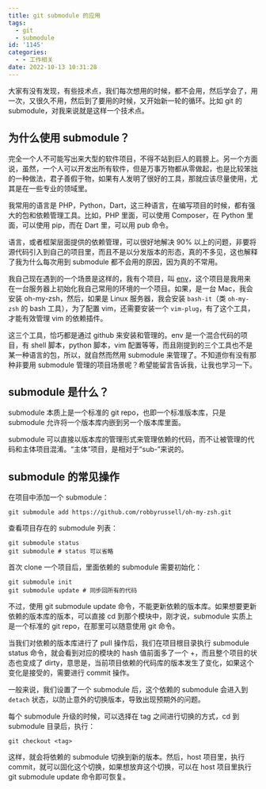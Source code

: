 ```yaml
---
title: git submodule 的应用
tags:
  - git
  - submodule
id: '1145'
categories:
  - - 工作相关
date: 2022-10-13 10:31:28
---
```


大家有没有发现，有些技术点，我们每次想用的时候，都不会用，然后学会了，用一次，又很久不用，然后到了要用的时候，又开始新一轮的循环。比如 git 的 submodule，对我来说就是这样一个技术点。

## 为什么使用 submodule？

完全一个人不可能写出来大型的软件项目，不得不站到巨人的肩膀上。另一个方面说，虽然，一个人可以开发出所有软件，但是万事万物都从零做起，也是比较笨拙的一种做法，君子善假于物，如果有人发明了很好的工具，那就应该尽量使用，尤其是在一些专业的领域里。

我常用的语言是 PHP，Python，Dart，这三种语言，在编写项目的时候，都有强大的包和依赖管理工具。比如，PHP 里面，可以使用 Composer，在 Python 里面，可以使用 pip，而在 Dart 里，可以用 pub 命令。

语言，或者框架层面提供的依赖管理，可以很好地解决 90% 以上的问题，非要将源代码引入到自己的项目里，而且不是以分发版本的形态，真的不多见，这也解释了我为什么每次用到 submodule 都不会用的原因，因为真的不常用。

我自己现在遇到的一个场景是这样的，我有个项目，叫 [env](https://github.com/charlestang/env.git)，这个项目是我用来在一台服务器上初始化我自己常用的环境的一个项目。如果，是一台 Mac，我会安装 oh-my-zsh，然后，如果是 Linux 服务器，我会安装 `bash-it`（类 `oh-my-zsh` 的 bash 工具），为了配置 vim，还需要安装一个 `vim-plug`，有了这个工具，才能有效管理 vim 的依赖插件。

这三个工具，恰巧都是通过 github 来安装和管理的。env 是一个混合代码的项目，有 shell 脚本，python 脚本，vim 配置等等，而且刚提到的三个工具也不是某一种语言的包，所以，就自然而然用 submodule 来管理了。不知道你有没有那种非要用 submodule 管理的项目场景呢？希望能留言告诉我，让我也学习一下。

## submodule 是什么？

submodule 本质上是一个标准的 git repo，也即一个标准版本库，只是 submodule 允许将一个版本库内嵌到另一个版本库里面。

submodule 可以直接以版本库的管理形式来管理依赖的代码，而不让被管理的代码和主体项目混淆。“主体”项目，是相对于“sub-”来说的。

## submodule 的常见操作

在项目中添加一个 submodule：

```shell
git submodule add https://github.com/robbyrussell/oh-my-zsh.git
```

查看项目存在的 submodule 列表：

```shell
git submodule status
git submodule # status 可以省略
```

首次 clone 一个项目后，里面依赖的 submodule 需要初始化：

```shell
git submodule init
git submodule update # 同步回所有的代码
```

不过，使用 git submodule update 命令，不能更新依赖的版本库。如果想要更新依赖的版本库的版本，可以直接 cd 到那个模块中，刚才说，submodule 实质上是一个标准的 git repo，在那里可以随意使用 git 命令。

当我们对依赖的版本库进行了 pull 操作后，我们在项目根目录执行 submodule status 命令，就会看到对应的模块的 hash 值前面多了一个 +，而且整个项目的状态也变成了 dirty，意思是，当前项目依赖的代码库的版本发生了变化，如果这个变化是接受的，需要进行 commit 操作。

一般来说，我们设置了一个 submodule 后，这个依赖的 submodule 会进入到 `detach` 状态，以防止意外的切换版本，导致出现预期外的问题。

每个 submodule 升级的时候，可以选择在 tag 之间进行切换的方式，cd 到 submodule 目录后，执行：

```shell
git checkout <tag>
```

这样，就会将依赖的 submodule 切换到新的版本。然后，host 项目里，执行 commit，就可以固化这个切换，如果想放弃这个切换，可以在 host 项目里执行 git submodule update 命令即可恢复。